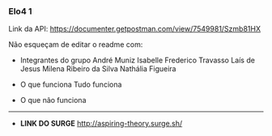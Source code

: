### Elo4 1

Link da API: https://documenter.getpostman.com/view/7549981/Szmb81HX

Não esqueçam de editar o readme com: 
- Integrantes do grupo
André Muniz
Isabelle Frederico Travasso
Laís de Jesus
Milena Ribeiro da Silva
Nathália Figueira

- O que funciona
Tudo funciona

- O que não funciona
---------------------

- **LINK DO SURGE**
http://aspiring-theory.surge.sh/
